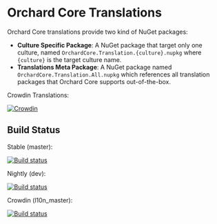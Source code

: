 # Orchard Core Translations

Orchard Core translations provide two kind of NuGet packages:

- __Culture Specific Package__: A NuGet package that target only one culture, named `OrchardCore.Translation.{culture}.nupkg` where `{culture}` is the target culture name.
- __Translations Meta Package__: A NuGet package named `OrchardCore.Translation.All.nupkg` which references all translation packages that Orchard Core supports out-of-the-box.

Crowdin Translations: 

[![Crowdin](https://d322cqt584bo4o.cloudfront.net/orchard-core/localized.svg)](https://crowdin.com/project/orchard-core)

## Build Status

Stable (master): 

[![Build status](https://img.shields.io/appveyor/ci/SebastienRos/orchardcore-translations/master.svg?label=appveyor&style=flat-square)](https://ci.appveyor.com/project/SebastienRos/orchardcore-translations/branch/master)

Nightly (dev): 

[![Build status](https://img.shields.io/appveyor/ci/SebastienRos/orchardcore-translations/dev.svg?label=appveyor&style=flat-square)](https://ci.appveyor.com/project/SebastienRos/orchardcore-translations/branch/dev)

Crowdin (l10n_master): 

[![Build status](https://img.shields.io/appveyor/ci/SebastienRos/orchardcore-translations/l10n_master.svg?label=appveyor&style=flat-square)](https://ci.appveyor.com/project/SebastienRos/orchardcore-translations/branch/l10n_master)
